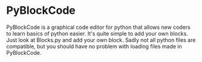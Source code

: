 # PyBlockCode
PyBlockCode is a graphical code editor for python that allows new coders to learn basics of python easier.
It's quite simple to add your own blocks. Just look at Blocks.py and add your own block. Sadly not all python files are compatible, but you should have no problem with loading files made in PyBlockCode.
